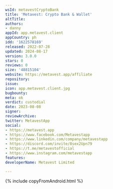```yaml
---
wsId: metavestCryptoBank
title: 'Metavest: Crypto Bank & Wallet'
altTitle: 
authors:
- danny
appId: app.metavest.client
appCountry: ph
idd: '1622578169'
released: 2022-07-28
updated: 2024-08-17
version: 3.0.0
stars: 0
reviews: 0
size: '48815104'
website: https://metavest.app/affiliate
repository: 
issue: 
icon: app.metavest.client.jpg
bugbounty: 
meta: ok
verdict: custodial
date: 2023-08-08
signer: 
reviewArchive: 
twitter: MetavestApp
social:
- https://metavest.app
- https://www.facebook.com/Metavestapp
- https://www.linkedin.com/company/metavestapp
- https://discord.com/invite/8sex2Upn79
- https://t.me/metavestofficial
- https://www.instagram.com/metavestapp
features: 
developerName: Metavest Limited

---
```


{% include copyFromAndroid.html %}